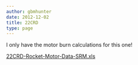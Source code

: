 ```yaml
---
author: gbmhunter
date: 2012-12-02
title: 22CRD
type: page
---
```


I only have the motor burn calculations for this one!

[22CRD-Rocket-Motor-Data-SRM.xls](/images/2012/12/22CRD-Rocket-Motor-Data-SRM.xls)